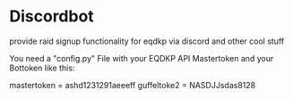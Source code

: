 # Discordbot
 provide raid signup functionality for eqdkp via discord and other cool stuff

You need a "config.py" File with your EQDKP API Mastertoken and your Bottoken like this:

mastertoken = ashd1231291aeeeff
guffeltoke2 = NASDJJsdas8128
